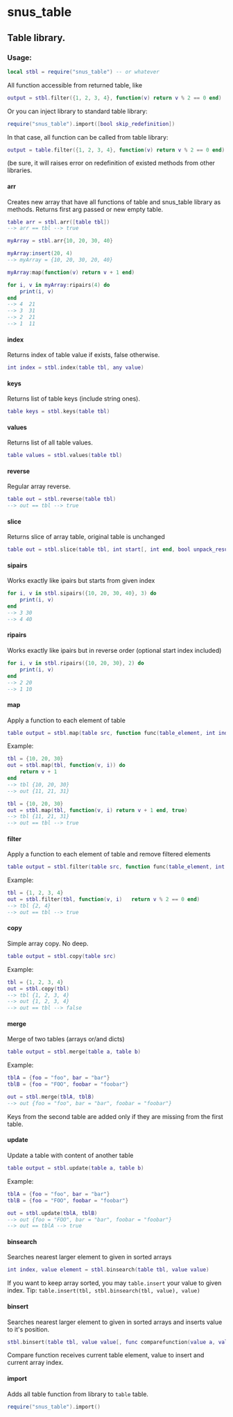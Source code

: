 
# snus_table
## Table library.
### Usage:

```lua
local stbl = require("snus_table") -- or whatever
````

All function accessible from returned table, like

```lua
output = stbl.filter({1, 2, 3, 4}, function(v) return v % 2 == 0 end)
```

Or you can inject library to standard table library:

```lua
require("snus_table").import([bool skip_redefinition])
```

In that case, all function can be called from table library:

```lua
output = table.filter({1, 2, 3, 4}, function(v) return v % 2 == 0 end)
```

(be sure, it will raises error on redefinition of existed methods from other libraries.


#### arr
Creates new array that have all functions of table and snus_table library as methods. Returns first arg passed or new empty table.
```lua
table arr = stbl.arr([table tbl])
--> arr == tbl --> true
```

```lua
myArray = stbl.arr{10, 20, 30, 40}

myArray:insert(20, 4)
--> myArray = {10, 20, 30, 20, 40}

myArray:map(function(v) return v + 1 end)

for i, v in myArray:ripairs(4) do
	print(i, v)
end
--> 4  21
--> 3  31
--> 2  21
--> 1  11
```


#### index
Returns index of table value if exists, false otherwise.

```lua
int index = stbl.index(table tbl, any value)
```


#### keys
Returns list of table keys (include string ones).

```lua
table keys = stbl.keys(table tbl)
```


#### values
Returns list of all table values.

```lua
table values = stbl.values(table tbl)
```


#### reverse
Regular array reverse.

```lua
table out = stbl.reverse(table tbl)
--> out == tbl --> true
```


#### slice
Returns slice of array table, original table is unchanged
```lua
table out = stbl.slice(table tbl, int start[, int end, bool unpack_result])
```


#### sipairs
Works exactly like ipairs but starts from given index

```lua
for i, v in stbl.sipairs({10, 20, 30, 40}, 3) do
	print(i, v)
end
--> 3 30
--> 4 40
```


#### ripairs
Works exactly like ipairs but in reverse order (optional start index included)

```lua
for i, v in stbl.ripairs({10, 20, 30}, 2) do
	print(i, v)
end
--> 2 20
--> 1 10
```


#### map
Apply a function to each element of table
```lua
table output = stbl.map(table src, function func(table_element, int index, table src), bool apply_in_place)
```

Example:
```lua
tbl = {10, 20, 30}
out = stbl.map(tbl, function(v, i)) do
	return v + 1
end
--> tbl {10, 20, 30}
--> out {11, 21, 31}

tbl = {10, 20, 30}
out = stbl.map(tbl, function(v, i) return v + 1 end, true)
--> tbl {11, 21, 31}
--> out == tbl --> true
```


#### filter
Apply a function to each element of table and remove filtered elements
```lua
table output = stbl.filter(table src, function func(table_element, int index, table src))
```

Example:
```lua
tbl = {1, 2, 3, 4}
out = stbl.filter(tbl, function(v, i)	return v % 2 == 0 end)
--> tbl {2, 4}
--> out == tbl --> true
```


#### copy
Simple array copy. No deep.
```lua
table output = stbl.copy(table src)
```

Example:
```lua
tbl = {1, 2, 3, 4}
out = stbl.copy(tbl)
--> tbl {1, 2, 3, 4}
--> out {1, 2, 3, 4}
--> out == tbl --> false
```


#### merge
Merge of two tables (arrays or/and dicts)
```lua
table output = stbl.merge(table a, table b)
```

Example:
```lua
tblA = {foo = "foo", bar = "bar"}
tblB = {foo = "FOO", foobar = "foobar"}

out = stbl.merge(tblA, tblB)
--> out {foo = "foo", bar = "bar", foobar = "foobar"}
```
Keys from the second table are added only if they are missing from the first table.


#### update
Update a table with content of another table
```lua
table output = stbl.update(table a, table b)
```

Example:
```lua
tblA = {foo = "foo", bar = "bar"}
tblB = {foo = "FOO", foobar = "foobar"}

out = stbl.update(tblA, tblB)
--> out {foo = "FOO", bar = "bar", foobar = "foobar"}
--> out == tblA --> true
```


#### binsearch
Searches nearest larger element to given in sorted arrays
```lua
int index, value element = stbl.binsearch(table tbl, value value)
```

If you want to keep array sorted, you may `table.insert` your value to given index.
Tip: `table.insert(tbl, stbl.binsearch(tbl, value), value)`


#### binsert
Searches nearest larger element to given in sorted arrays and inserts value to it's position.
```lua
stbl.binsert(table tbl, value value[, func comparefunction(value a, value b, int index)])
```

Compare function receives current table element, value to insert and current array index.


#### import
Adds all table function from library to `table` table.
```lua
require("snus_table").import()
```
